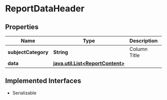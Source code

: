 

# ReportDataHeader


## Properties

Name | Type | Description | Notes
------------ | ------------- | ------------- | -------------
**subjectCategory** | **String** | Column Title |  [optional]
**data** | [**java.util.List&lt;ReportContent&gt;**](ReportContent.md) |  |  [optional]


## Implemented Interfaces

* Serializable


